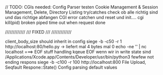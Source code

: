 // TODO: CGIs needed:
Config Parser testen
Cookie Management & Session Management,
Delete,
Directory Listing
try/catches check ob alle richtig sind und das richtige abfangen
CGI error catchen und reset und init....
cgi kill(pid)
broken piped
time out when request done

/////////////
/// FIXED ///
/////////////

client_body_size should inherit in config
siege -b -c50 -r 1 http://localhost:80/hello.py -> liefert mal 4 bytes mal 0
echo -ne '' | nc localhost ===> EOF stuff handling
kqeue EOF wenn wir in write state sind
/Applications/Xcode.app/Contents/Developer/usr/bin/python3 fewfew not ending respons
siege -b -c100 -r 100 http://localhost:800
File Upload,
Seqfault Respone::State()
Config parsing default values
